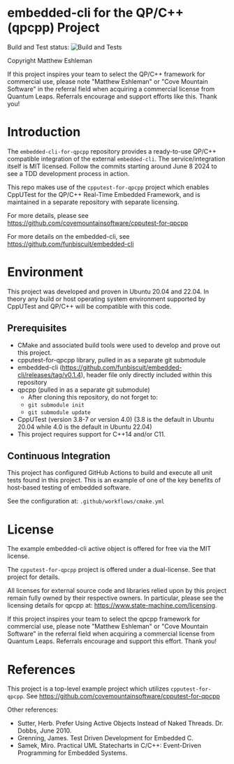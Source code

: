 # embedded-cli for the QP/C++ (qpcpp) Project

Build and Test status: ![Build and Tests](https://github.com/covemountainsoftware/embedded-cli-for-qpcpp/actions/workflows/cmake.yml/badge.svg)

Copyright Matthew Eshleman

If this project inspires your team to select the QP/C++ 
framework for commercial use, please note 
"Matthew Eshleman" or "Cove Mountain Software" in the referral 
field when acquiring a commercial license from Quantum Leaps. Referrals 
encourage and support efforts like this. Thank you!

# Introduction

The `embedded-cli-for-qpcpp` repository provides a ready-to-use QP/C++ compatible integration 
of the external `embedded-cli`. The service/integration itself is MIT licensed.
Follow the commits starting around June 8 2024 to see a TDD development process in action.

This repo makes use of the `cpputest-for-qpcpp` project which enables CppUTest for the 
QP/C++ Real-Time Embedded Framework, and is maintained in a separate repository with 
separate licensing.

For more details, please see https://github.com/covemountainsoftware/cpputest-for-qpcpp

For more details on the embedded-cli, see https://github.com/funbiscuit/embedded-cli

# Environment

This project was developed and proven in Ubuntu 20.04 and 22.04. In theory any 
build or host operating system environment supported by CppUTest and QP/C++ will 
be compatible with this code.

## Prerequisites
* CMake and associated build tools were used to develop
  and prove out this project.
* cpputest-for-qpcpp library, pulled in as a separate git submodule
* embedded-cli (https://github.com/funbiscuit/embedded-cli/releases/tag/v0.1.4), header file only directly included within this repository
* qpcpp (pulled in as a separate git submodule)
  * After cloning this repository, do not forget to:
  * `git submodule init`
  * `git submodule update` 
* CppUTest (version 3.8-7 or version 4.0) (3.8 is the default in Ubuntu 20.04 while 4.0 is the default in Ubuntu 22.04)
* This project requires support for C++14 and/or C11.

## Continuous Integration

This project has configured GitHub Actions to build and execute all
unit tests found in this project. This is an example
of one of the key benefits of host-based testing of embedded software.

See the configuration at: `.github/workflows/cmake.yml`

# License

The example embedded-cli active object is offered for free via the MIT license.

The `cpputest-for-qpcpp` project is offered under a dual-license. See that
project for details.

All licenses for external source code and libraries relied upon by this project 
remain fully owned by their respective owners. In particular, please
see the licensing details for qpcpp at: https://www.state-machine.com/licensing.

If this project inspires your team to select the qpcpp framework for commercial 
use, please note "Matthew Eshleman" or "Cove Mountain Software" in the referral
field when acquiring a commercial license from Quantum Leaps. Referrals encourage 
and support this effort. Thank you!

# References

This project is a top-level example project which utilizes `cpputest-for-qpcpp`. 
See https://github.com/covemountainsoftware/cpputest-for-qpcpp

Other references:
* Sutter, Herb. Prefer Using Active Objects Instead of Naked Threads. Dr. Dobbs, June 2010.
* Grenning, James. Test Driven Development for Embedded C.
* Samek, Miro. Practical UML Statecharts in C/C++: Event-Driven Programming for Embedded Systems.
